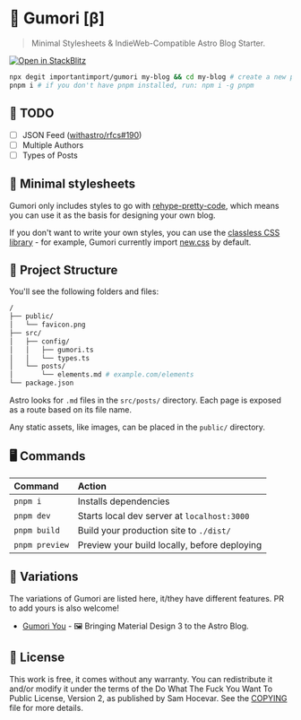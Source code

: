 # 📓 Gumori [β]

> Minimal Stylesheets & IndieWeb-Compatible Astro Blog Starter.

[![Open in StackBlitz](https://developer.stackblitz.com/img/open_in_stackblitz.svg)](https://stackblitz.com/github/importantimport/gumori)

```bash
npx degit importantimport/gumori my-blog && cd my-blog # create a new project in my-blog
pnpm i # if you don't have pnpm installed, run: npm i -g pnpm
```

## 📝 TODO

- [ ] JSON Feed ([withastro/rfcs#190](https://github.com/withastro/rfcs/discussions/190))
- [ ] Multiple Authors
- [ ] Types of Posts

## 🎨 Minimal stylesheets

Gumori only includes styles to go with [rehype-pretty-code](https://github.com/atomiks/rehype-pretty-code), which means you can use it as the basis for designing your own blog.

If you don't want to write your own styles, you can use the [classless CSS library](https://github.com/dbohdan/classless-css#classless) - for example, Gumori currently import [new.css](https://github.com/xz/new.css) by default.

## 🧱 Project Structure

You'll see the following folders and files:

```bash
/
├── public/
│   └── favicon.png
├── src/
│   ├── config/
│   │   ├── gumori.ts
│   │   └── types.ts
│   └── posts/
│       └── elements.md # example.com/elements
└── package.json
```

Astro looks for `.md` files in the `src/posts/` directory. Each page is exposed as a route based on its file name.

Any static assets, like images, can be placed in the `public/` directory.

## 🖥️ Commands

| Command        | Action                                       |
| :------------- | :------------------------------------------- |
| `pnpm i`       | Installs dependencies                        |
| `pnpm dev`     | Starts local dev server at `localhost:3000`  |
| `pnpm build`   | Build your production site to `./dist/`      |
| `pnpm preview` | Preview your build locally, before deploying |

## 🍴 Variations

The variations of Gumori are listed here, it/they have different features. PR to add yours is also welcome!

- [Gumori You](https://github.com/importantimport/gumori-you) - 🖼️ Bringing Material Design 3 to the Astro Blog.

## 📝 License

This work is free, it comes without any warranty. You can redistribute it and/or modify it under the
terms of the Do What The Fuck You Want To Public License, Version 2,
as published by Sam Hocevar. See the [COPYING](COPYING) file for more details.
